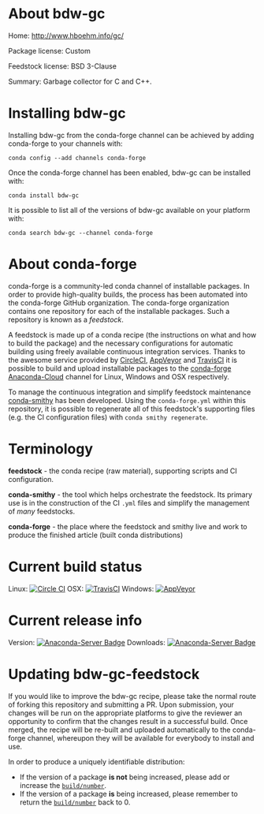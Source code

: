 About bdw-gc
============

Home: http://www.hboehm.info/gc/

Package license: Custom

Feedstock license: BSD 3-Clause

Summary: Garbage collector for C and C++.



Installing bdw-gc
=================

Installing bdw-gc from the conda-forge channel can be achieved by adding conda-forge to your channels with:

```
conda config --add channels conda-forge
```

Once the conda-forge channel has been enabled, bdw-gc can be installed with:

```
conda install bdw-gc
```

It is possible to list all of the versions of bdw-gc available on your platform with:

```
conda search bdw-gc --channel conda-forge
```


About conda-forge
=================

conda-forge is a community-led conda channel of installable packages.
In order to provide high-quality builds, the process has been automated into the
conda-forge GitHub organization. The conda-forge organization contains one repository 
for each of the installable packages. Such a repository is known as a *feedstock*.

A feedstock is made up of a conda recipe (the instructions on what and how to build
the package) and the necessary configurations for automatic building using freely
available continuous integration services. Thanks to the awesome service provided by
[CircleCI](https://circleci.com/), [AppVeyor](http://www.appveyor.com/)
and [TravisCI](https://travis-ci.org/) it is possible to build and upload installable
packages to the [conda-forge](https://anaconda.org/conda-forge)
[Anaconda-Cloud](http://docs.anaconda.org/) channel for Linux, Windows and OSX respectively.

To manage the continuous integration and simplify feedstock maintenance
[conda-smithy](http://github.com/conda-forge/conda-smithy) has been developed.
Using the ``conda-forge.yml`` within this repository, it is possible to regenerate all of
this feedstock's supporting files (e.g. the CI configuration files) with ``conda smithy regenerate``.


Terminology
===========

**feedstock** - the conda recipe (raw material), supporting scripts and CI configuration.

**conda-smithy** - the tool which helps orchestrate the feedstock.
                   Its primary use is in the construction of the CI ``.yml`` files
                   and simplify the management of *many* feedstocks.

**conda-forge** - the place where the feedstock and smithy live and work to
                  produce the finished article (built conda distributions)

Current build status
====================

Linux: [![Circle CI](https://circleci.com/gh/conda-forge/bdw-gc-feedstock.svg?style=svg)](https://circleci.com/gh/conda-forge/bdw-gc-feedstock)
OSX: [![TravisCI](https://travis-ci.org/conda-forge/bdw-gc-feedstock.svg?branch=master)](https://travis-ci.org/conda-forge/bdw-gc-feedstock) 
Windows: [![AppVeyor](https://ci.appveyor.com/api/projects/status/github/conda-forge/bdw-gc-feedstock?svg=True)](https://ci.appveyor.com/project/conda-forge/bdw-gc-feedstock/branch/master)

Current release info
====================
Version: [![Anaconda-Server Badge](https://anaconda.org/conda-forge/bdw-gc/badges/version.svg)](https://anaconda.org/conda-forge/bdw-gc)
Downloads: [![Anaconda-Server Badge](https://anaconda.org/conda-forge/bdw-gc/badges/downloads.svg)](https://anaconda.org/conda-forge/bdw-gc)


Updating bdw-gc-feedstock
=========================

If you would like to improve the bdw-gc recipe, please take the normal
route of forking this repository and submitting a PR. Upon submission, your changes will
be run on the appropriate platforms to give the reviewer an opportunity to confirm that the
changes result in a successful build. Once merged, the recipe will be re-built and uploaded
automatically to the conda-forge channel, whereupon they will be available for everybody to
install and use.

In order to produce a uniquely identifiable distribution:
 * If the version of a package **is not** being increased, please add or increase
   the [``build/number``](http://conda.pydata.org/docs/building/meta-yaml.html#build-number-and-string). 
 * If the version of a package **is** being increased, please remember to return
   the [``build/number``](http://conda.pydata.org/docs/building/meta-yaml.html#build-number-and-string)
   back to 0.
